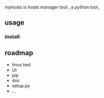 myhosts is hosts manager tool , a python tool,
## usage
### install

## roadmap
- linux test
- UI
- pip
- doc
- setup.py
- ...